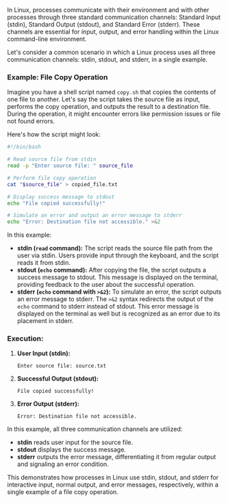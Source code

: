 In Linux, processes communicate with their environment and with other processes through three standard communication channels: Standard Input (stdin), Standard Output (stdout), and Standard Error (stderr). These channels are essential for input, output, and error handling within the Linux command-line environment.

Let's consider a common scenario in which a Linux process uses all three communication channels: stdin, stdout, and stderr, in a single example.

### Example: File Copy Operation

Imagine you have a shell script named `copy.sh` that copies the contents of one file to another. Let's say the script takes the source file as input, performs the copy operation, and outputs the result to a destination file. During the operation, it might encounter errors like permission issues or file not found errors.

Here's how the script might look:

```bash
#!/bin/bash

# Read source file from stdin
read -p "Enter source file: " source_file

# Perform file copy operation
cat "$source_file" > copied_file.txt

# Display success message to stdout
echo "File copied successfully!"

# Simulate an error and output an error message to stderr
echo "Error: Destination file not accessible." >&2
```

In this example:
- **stdin (`read` command):** The script reads the source file path from the user via stdin. Users provide input through the keyboard, and the script reads it from stdin.
- **stdout (`echo` command):** After copying the file, the script outputs a success message to stdout. This message is displayed on the terminal, providing feedback to the user about the successful operation.
- **stderr (`echo` command with `>&2`):** To simulate an error, the script outputs an error message to stderr. The `>&2` syntax redirects the output of the `echo` command to stderr instead of stdout. This error message is displayed on the terminal as well but is recognized as an error due to its placement in stderr.

### Execution:

1. **User Input (stdin):**
   ```
   Enter source file: source.txt
   ```

2. **Successful Output (stdout):**
   ```
   File copied successfully!
   ```

3. **Error Output (stderr):**
   ```
   Error: Destination file not accessible.
   ```

In this example, all three communication channels are utilized:
- **stdin** reads user input for the source file.
- **stdout** displays the success message.
- **stderr** outputs the error message, differentiating it from regular output and signaling an error condition.

This demonstrates how processes in Linux use stdin, stdout, and stderr for interactive input, normal output, and error messages, respectively, within a single example of a file copy operation.
